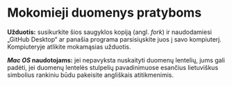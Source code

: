 # Mokomieji duomenys pratyboms

**Užduotis:** susikurkite šios saugyklos kopiją (angl. *fork*) ir naudodamiesi „GitHub Desktop“ ar panašia programa parsisiųskite juos į savo kompiuterį. Kompiuteryje atlikite mokamąsias užduotis.

**_Mac OS_ naudotojams:** jei nepavyksta nuskaityti duomenų lentelių, jums gali padėti, jei duomenų lentelės stulpelių pavadinimuose esančius lietuviškus simbolius rankiniu būdu pakeisite angliškais atitikmenimis.
